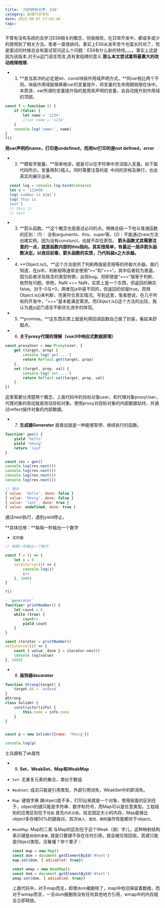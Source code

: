 ```yaml
---
title: 'JS的转折分界: ES6'
category: 前端气宗专栏
date: 2023-08-07 17:03:48
tags:
---
```


不管有没有系统的去学习ES6相关的概念，但我相信，在日常开发中，都或多或少的使用到了相关方法。笔者一直很纳闷，事实上ES6从发布至今也蛮长时间了，但是面试的时候总会有面试官问这么个问题：ES6有什么新的特性。。。。事实上这是因为该版本,对于js这门语言而言,具有里程碑的意义.**那么本文尝试着将最重大的改动梳理梳理.**

- 1. **首当其冲的必定是let、const块级作用域声明方式。**同var相比两个不同。块级作用域能够屏蔽var的变量提升，将变量的生命周期局限在块中。本质讲，var所谓的变量提升指的是用其声明的变量，会自动提升到作用域的顶部。
```javascript
const f = function () {
    if (false) {
        let name = '1234'
        //var name = '1234'
    }
    console.log('name:', name)
}
f()
```
**用var声明的name，打印是undefined，而用let打印的是not defined，error**

- 2. **模板字面量。**简单地讲，就是可以在字符串中灵活插入变量。如下面代码所示。变量用${}插入。同时需要注意的是` `中间的空格及换行，也会真实的展示出来。
```javascript
  const log = console.log.bind(console)
  let s = '123456'
  log(`number is ${s}`)
  log(`this is
  test`)
  // this is
  // test
```
- 3. **箭头函数。**这个概念也是面试必问的点。稍微总结一下他与普通函数的区别：(1)： 没有arguments、this、super等。(2)：不能通过new方法创建实例。因为没有consturct，也就不存在原型。
**箭头函数尤其需要注意的一点，就是函数内部的this指向。其实很简单，有最近一层非箭头函数决定。以我目前看，箭头函数的实质，乃代码装x之大杀器。**


- 4. **Object.is()。**这个方法提供了判断两值是否相等的终极大杀器。我们知道，在js中，判断相等通常会使用“==”和“===”。其中后者较为普遍，因为前者涉及隐含的类型转换，出现bug。但即使是“===”强等于判断，依然有问题。举例，NaN === NaN，实质上是一个东西，但返回的确实false。对于-0与+0，两者在js中是不同的，但返回的却是true。而用Object.is()来判断，完美符合真实情况。写到这里，笔者想说，在几乎所有的开发中，“===”基本能满足需求。而Object.is()这个方法的出现，我认为是js这门语言不断优化进步的体现。
- 5. **promise。**这东西实质上就是利用回调函数自己做了封装，看起来舒服点。
- 6. **关于proxy代理的理解（vue3中响应式数据原理）**
```javascript
const proxyUser = new Proxy(user, {
    get (target, prop) {
        console.log('get....')
        return Reflect.get(target, prop)
    },
    set (target, prop, val) {
        console.log('set....')
        return Reflect.set(target, prop, val)
    }
})
```
这里需要分清楚两个概念，上面代码中的目标对象user，和代理对象proxyUser，代理对象的改动就是改动目标对象。使用proxy对目标对象的内部数据劫持，并通过reflect操作对象的内部数据。

- 7. **生成器Generator**
直接说就是一种能够暂停、继续执行的函数。
```javascript
function* gen() {
    yield 'hello'
    yield 'hhvcg'
    return 'last'
}

const res = gen()
console.log(res.next())
console.log(res.next())
console.log(res.next())
console.log(res.next())

// 输出
{ value: 'hello', done: false }
{ value: 'hhvcg', done: false }
{ value: 'last', done: true }
{ value: undefined, done: true }

```
通过next执行，遇到yield停止。

**具体应用：**每隔一秒输出一个数字
- `定时器`
```javascript
// 每隔一秒输出一个数字

const f = () => {
    let i = 0
    setInterval(() => {
        console.log(i)
        i++
    }, 1000)
}

f()

- `generator`
function* printNumber() {
    let count = 0
    while (true) {
        count++
        yield count
    }
}

const iterator = printNumber()
setInterval(() => {
    const { value, done } = iterator.next()
    console.log(value)
}, 1000)
```

- 8. **装饰器decorator**
```javascript
function Strong(target) {
    target.AK = 'asdasd' 
}
@Strong
class Solider {
    constructor(info) {
        this.name = info.name
    }
}


const p = new Solider({name: 'hhvcg'})

console.log(p)

```
士兵拥有了ak属性

- 9. **Set、WeakSet、Map和WeakMap**
- `Set`: 无重复元素的集合，类似于数组
- `WeakSet`: 成员只能是引用类型，外部引用消失，WeakSet中的即消失。
- `Map`: 键值字典
  跟object差不多，打印出来就是一个对象，使用层面的区别在于，object的键只能是字符串、数字和符号，而Map可以是任意类型。工程级别的应用区别在于`性能`.首先`内存方面`，给定固定大小的内存，Map能够比object多存储50%的键值对。其次`插入、查找、删除`操作性能都优于object。
  
- `WeakMap`: Map的二弟
  与Map的区别在于这个Weak（弱）字儿，这种映射结构表示键是`弱弱的拿着`, 就是只要键不存在任何引用，就会被垃圾回收。其键只能是Object类型。没看懂？举个栗子：

  ```javascript
  const map = new Map()
  const dom = document.getElementById('#test')
  map.set(dom, { adisabled: true})

  const wmap = new WeakMap()
  const dom = document.getElementById('#test')
  wmap.set(dom, { adisabled: true})

  ```
  上面代码中，对于map而言，即使dom被删除了，map中依旧保留着数据，而对于wmap而言，一旦dom被删除没有任何其他地方引用，wmap中的内存就会立即释放。
